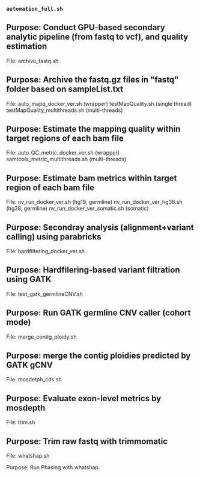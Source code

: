 ### `automation_full.sh`
Purpose:
Conduct GPU-based secondary analytic pipeline (from fastq to vcf), and quality estimation
---
File:
archive_fastq.sh

Purpose: 
Archive the fastq.gz files in "fastq" folder based on sampleList.txt
---
File:
auto_mapq_docker_ver.sh (wrapper)
testMapQuality.sh (single thread)
testMapQuality_multithreads.sh (multi-threads)

Purpose:
Estimate the mapping quality within target regions of each bam file
---
File:
auto_QC_metric_docker_ver.sh (wrapper)
samtools_metric_multithreads.sh (multi-threads)

Purpose:
Estimate bam metrics within target region of each bam file
---
File:
nv_run_docker_ver.sh (hg19, germline)
nv_run_docker_ver_hg38.sh (hg38, germline)
nv_run_docker_ver_somatic.sh (somatic)

Purpose:
Secondray analysis (alignment+variant calling) using parabricks
---
File:
hardfiltering_docker_ver.sh

Purpose:
Hardfilering-based variant filtration using GATK
---
File:
test_gatk_germlineCNV.sh

Purpose:
Run GATK germline CNV caller (cohort mode)
---
File:
merge_contig_ploidy.sh

Purpose:
merge the contig ploidies predicted by GATK gCNV
---
File:
mosdetph_cds.sh

Purpose:
Evaluate exon-level metrics by mosdepth
---
File:
trim.sh

Purpose:
Trim raw fastq with trimmomatic
---
File:
whatshap.sh

Purpose:
Run Phasing with whatshap.






